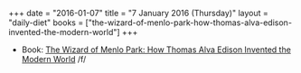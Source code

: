 +++
date = "2016-01-07"
title = "7 January 2016 (Thursday)"
layout = "daily-diet"
books = ["the-wizard-of-menlo-park-how-thomas-alva-edison-invented-the-modern-world"]
+++

<ul>
<li class="entry Book">Book: <a href="/books/the-wizard-of-menlo-park-how-thomas-alva-edison-invented-the-modern-world">The Wizard of Menlo Park: How Thomas Alva Edison Invented the Modern World</a> /f/</li>
</ul>